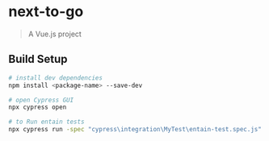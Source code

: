 # next-to-go

> A Vue.js project

## Build Setup

```bash
# install dev dependencies
npm install <package-name> --save-dev

# open Cypress GUI
npx cypress open

# to Run entain tests
npx cypress run -spec "cypress\integration\MyTest\entain-test.spec.js"
```
